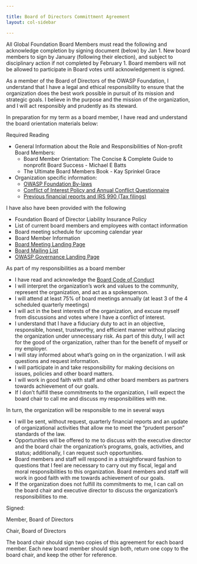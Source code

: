 ```yaml
---

title: Board of Directors Committment Agreement
layout: col-sidebar

---
```


All Global Foundation Board Members must read the following and acknowledge completion by signing document (below) by Jan 1. New board members to sign by January (following their election), and subject to disciplinary action if not completed by February 1. Board members will not be allowed to participate in Board votes until acknowledgement is signed.

As a member of the Board of Directors of the OWASP Foundation, I understand that I have a legal and ethical responsibility to ensure that the organization does the best work possible in pursuit of its mission and strategic goals. I believe in the purpose and the mission of the organization, and I will act responsibly and prudently as its steward.

In preparation for my term as a board member, I have read and understand the board orientation materials below:

Required Reading
- General Information about the Role and Responsibilities of Non-profit Board Members:
   - Board Member Orientation: The Concise & Complete Guide to nonprofit Board Success - Michael E Batts
   - The Ultimate Board Members Book - Kay Sprinkel Grace
- Organization specific information:
   - [OWASP Foundation By-laws](/www-policy/assets/legal/bylaws)
   - [Conflict of Interest Policy and Annual Conflict Questionnaire](/www-policy/operational/conflict-of-interest)
   - [Previous financial reports and IRS 990 (Tax filings)](/finance)

I have also have been provided with the following
- Foundation Board of Director Liability Insurance Policy
- List of current board members and employees with contact information
- Board meeting schedule for upcoming calendar year
- Board Member Information
- [Board Meeting Landing Page](/www-board)
- [Board Mailing List](https://groups.google.com)
- [OWASP Governance Landing Page](/governance)

As part of my responsibilities as a board member
- I have read and acknowledge the [Board Code of Conduct](/www-policy/operational/board-code-of-conduct)
- I will interpret the organization’s work and values to the community, represent the organization, and act as a spokesperson.
- I will attend at least 75% of board meetings annually (at least 3 of the 4 scheduled quarterly meetings)
- I will act in the best interests of the organization, and excuse myself from discussions and votes where I have a conflict of interest.
- I understand that I have a fiduciary duty to act in an objective, responsible, honest, trustworthy, and efficient manner without placing the organization under unnecessary risk. As part of this duty, I will act for the good of the organization, rather than for the benefit of myself or my employer.
- I will stay informed about what’s going on in the organization. I will ask questions and request information.
- I will participate in and take responsibility for making decisions on issues, policies and other board matters.
- I will work in good faith with staff and other board members as partners towards achievement of our goals.
- If I don’t fulfill these commitments to the organization, I will expect the board chair to call me and discuss my responsibilities with me.

In turn, the organization will be responsible to me in several ways
- I will be sent, without request, quarterly financial reports and an update of organizational activities that allow me to meet the “prudent person” standards of the law.
- Opportunities will be offered to me to discuss with the executive director and the board chair the organization’s programs, goals, activities, and status; additionally, I can request such opportunities.
-  Board members and staff will respond in a straightforward fashion to questions that I feel are necessary to carry out my fiscal, legal and moral responsibilities to this organization. Board members and staff will work in good faith with me towards achievement of our goals.
- If the organization does not fulfill its commitments to me, I can call on the board chair and executive director to discuss the organization’s responsibilities to me.


Signed:


Member, Board of Directors

Chair, Board of Directors

The board chair should sign two copies of this agreement for each board member. Each new board member should sign both, return one copy to the board chair, and keep the other for reference.

